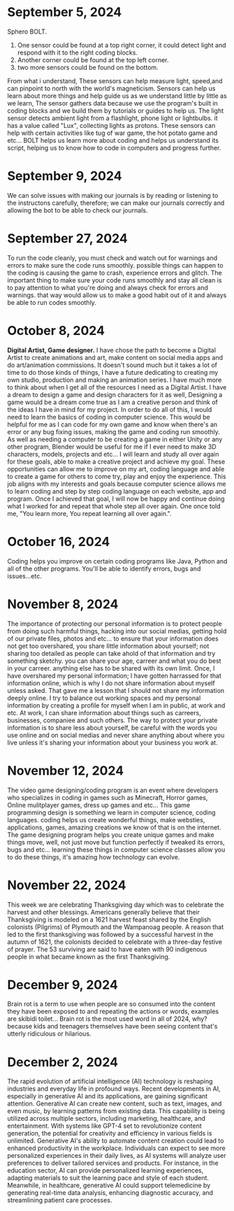 # September 5, 2024

Sphero BOLT.

1. One sensor could be found at a top right corner, it could detect light and respond with it to the right coding blocks.
2. Another corner could be found at the top left corner.
3. two more sensors could be found on the bottom.

From what i understand, These sensors can help measure light, speed,and can pinpoint to north with the world's magneticism.
Sensors can help us learn about more things and help guide us as we understand little by little as we learn, The sensor gathers data because we
use the program's built in coding blocks and we build them by tutorials or guides to help us. The light sensor detects ambient light from a
flashlight, phone light or lightbulbs. it has a value called "Lux", collecting lights as protons.
These sensors can help with certain activities like tug of war game, the hot potato game and etc... 
BOLT helps us learn more about coding and helps us understand its script, helping us to know how to code in computers and progress further.

# September 9, 2024

We can solve issues with making our journals is by reading or listening to the instructons carefully,
therefore; we can make our journals correctly and allowing the bot to be able to check our journals.

# September 27, 2024

To run the code cleanly, you must check and watch out for warnings and errors to make sure the code runs smoothly. possible things can happen to the coding is causing the game to crash, experience errors and glitch. The important thing to make sure your code runs smoothly and stay all clean is to pay attention to what you're doing and always check for errors and warnings. that way would allow us to make a good habit out of it and always be able to run codes smoothly.

# October 8, 2024

**Digital Artist, Game designer.**
 I have chose the path to become a Digital Artist to create animations and art, make content on social media apps and do art/animation commissions. It doesn't sound much but it takes a lot of time to do those kinds of things, I have a future dedicating to creating my own studio, production and making an animation series. I have much more to think about when I get all of the resources I need as a Digital Artist. I have a dream to design a game and design characters for it as well, Designing a game would be a dream come true as I am a creative person and think of the ideas I have in mind for my project. In order to do all of this, I would need to learn the basics of coding in computer science. This would be helpful for me as I can code for my own game and know when there's an error or any bug fixing issues, making the game and coding run smoothly. As well as needing a computer to be creating a game in either Unity or any other program, Blender would be useful for me if I ever need to make 3D characters, models, projects and etc... I will learn and study all over again for these goals, able to make a creative project and achieve my goal. These opportunities can allow me to improve on my art, coding language and able to create a game for others to come try, play and enjoy the experience. This job aligns with my interests and goals because computer science allows me to learn coding and step by step coding language on each website, app and program. Once I achieved that goal, I will now be happy and continue doing what I worked for and repeat that whole step all over again. One once told me, "You learn more, You repeat learning all over again.".

# October 16, 2024

Coding helps you improve on certain coding programs like Java, Python and all of the other programs. You'll be able to identify errors, bugs and issues...etc. 

# November 8, 2024

The importance of protecting our personal information is to protect people from doing such harmful things, hacking into our social medias, getting hold of our private files, photos and etc...
to ensure that your information does not get too overshared, you share little information about yourself; not sharing too detailed as people can take ahold of that information and try something sketchy. you can share your age, carreer and what you do best in your carreer. anything else has to be shared with its own limit.
Once, I have overshared my personal information; I have gotten harrassed for that information online, which is why I do not share information about myself unless asked. That gave me a lesson that I should not share my information deeply online.
I try to balance out working spaces and my personal information by creating a profile for myself when I am in public, at work and etc. At work, I can share information about things such as carreers, businesses, companiee and such others.
The way to protect your private information is to share less about yourself, be careful with the words you use online and on social medias and never share anything about where you live unless it's sharing your information about your business you work at.

# November 12, 2024

The video game designing/coding program is an event where developers who specializes in coding in games such as Minecraft, Horror games, Online mulitplayer games, dress up games and etc... This game programming design is something we learn in computer science, coding languages. coding helps us create wonderful things, make websties, applications, games, amazing creations we know of that is on the internet.
The game designing program helps you create unique games and make things move, well, not just move but function perfectly if tweaked its errors, bugs and etc... learning these things in computer science classes allow you to do these things, it's amazing how technology can evolve.

# November 22, 2024

This week we are celebrating Thanksgiving day which was to celebrate the harvest and other blessings. Americans generally believe that their Thanksgiving is modeled on a 1621 harvest feast shared by the English colonists (Pilgrims) of Plymouth and the Wampanoag people. A reason that led to the first thanksgiving was followed by a successful harvest in the autumn of 1621, the colonists decided to celebrate with a three-day festive of prayer. The 53 surviving are said to have eaten with 90 indigenous people in what became known as the first Thanksgiving.

# December 9, 2024

Brain rot is a term to use when people are so consumed into the content they have been exposed to and repeating the actions or words, examples are skibidi toilet... Brain rot is the most used word in all of 2024, why? because kids and teenagers themselves have been seeing content that's utterly ridiculous or hilarious.

# December 2, 2024

The rapid evolution of artificial intelligence (AI) technology is reshaping industries and everyday life in profound ways. Recent developments in AI, especially in generative AI and its applications, are gaining significant attention. Generative AI can create new content, such as text, images, and even music, by learning patterns from existing data. This capability is being utilized across multiple sectors, including marketing, healthcare, and entertainment. With systems like GPT-4 set to revolutionize content generation, the potential for creativity and efficiency in various fields is unlimited. Generative AI's ability to automate content creation could lead to enhanced productivity in the workplace. Individuals can expect to see more personalized experiences in their daily lives, as AI systems will analyze user preferences to deliver tailored services and products. For instance, in the education sector, AI can provide personalized learning experiences, adapting materials to suit the learning pace and style of each student. Meanwhile, in healthcare, generative AI could support telemedicine by generating real-time data analysis, enhancing diagnostic accuracy, and streamlining patient care processes.

